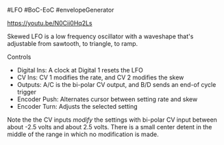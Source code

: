 #LFO #BoC-EoC #envelopeGenerator 

https://youtu.be/N0Cii0Hq2Ls

Skewed LFO is a low frequency oscillator with a waveshape that's adjustable from sawtooth, to triangle, to ramp.

Controls
* Digital Ins: A clock at Digital 1 resets the LFO
* CV Ins: CV 1 modifies the rate, and CV 2 modifies the skew
* Outputs: A/C is the bi-polar CV output, and B/D sends an end-of cycle trigger
* Encoder Push: Alternates cursor between setting rate and skew
* Encoder Turn: Adjusts the selected setting

Note the the CV inputs _modify_ the settings with bi-polar CV input between about -2.5 volts and about 2.5 volts. There is a small center detent in the middle of the range in which no modification is made.
